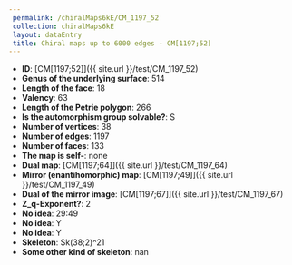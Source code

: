```yaml
--- 
 permalink: /chiralMaps6kE/CM_1197_52 
 collection: chiralMaps6kE
 layout: dataEntry
 title: Chiral maps up to 6000 edges - CM[1197;52]
---
```


- **ID**: [CM[1197;52]]({{ site.url }}/test/CM_1197_52)
- **Genus of the underlying surface**: 514
- **Length of the face**: 18
- **Valency**: 63
- **Length of the Petrie polygon**: 266
- **Is the automorphism group solvable?**: S
- **Number of vertices**: 38
- **Number of edges**: 1197
- **Number of faces**: 133
- **The map is self-**: none
- **Dual map**: [CM[1197;64]]({{ site.url }}/test/CM_1197_64)
- **Mirror (enantihomorphic) map**: [CM[1197;49]]({{ site.url }}/test/CM_1197_49)
- **Dual of the mirror image**: [CM[1197;67]]({{ site.url }}/test/CM_1197_67)
- **Z_q-Exponent?**: 2
- **No idea**:  29:49
- **No idea**: Y
- **No idea**: Y
- **Skeleton**: Sk(38;2)^21
- **Some other kind of skeleton**: nan
